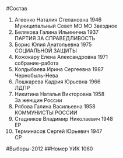 #Состав
1. Агеенко Наталия Степановна 1946   
    Муниципальный Совет МО МО Звездное
2. Белякова Галина Ильинична 1937   
    ПАРТИЯ ЗА СПРАВЕДЛИВОСТЬ
3. Борис Юлия Анатольевна 1975   
    СОЦИАЛЬНОЙ ЗАЩИТЫ
4. Кожокару Елена Александровна 1971   
    собрание-работа
5. Колдыбаева Ирина Сергеевна 1987   
    Чернобыль-Нева
6. Лошкарева Кадрия Юрьевна 1966   
    ЛДПР
7. Никитина Наталья Викторовна 1958   
    За женщин России
8. Рябова Галина Васильевна 1958   
    КОММУНИСТЫ РОССИИ
9. Стадников Владимир Николаевич 1948   
    ЕР
10. Терминасов Сергей Юрьевич 1947   
    СР

#Выборы-2012
##Номер УИК
1060